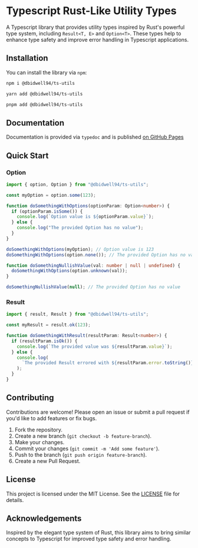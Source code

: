 # Typescript Rust-Like Utility Types

A Typescript library that provides utility types inspired by Rust's powerful type
system, including `Result<T, E>` and `Option<T>`. These types help to enhance
type safety and improve error handling in Typescript applications.

## Installation

You can install the library via `npm`:

```bash
npm i @dbidwell94/ts-utils
```

```bash
yarn add @dbidwell94/ts-utils
```

```bash
pnpm add @dbidwell94/ts-utils
```

## Documentation

Documentation is provided via `typedoc` and is published [on GitHub Pages](https://dbidwell94.github.io/ts-utils/)

## Quick Start

### Option

```ts
import { option, Option } from "@dbidwell94/ts-utils";

const myOption = option.some(123);

function doSomethingWithOptions(optionParam: Option<number>) {
  if (optionParam.isSome()) {
    console.log(`Option value is ${optionParam.value}`);
  } else {
    console.log("The provided Option has no value");
  }
}

doSomethingWithOptions(myOption); // Option value is 123
doSomethingWithOptions(option.none()); // The provided Option has no value

function doSomethingNullishValue(val: number | null | undefined) {
  doSomethingWithOptions(option.unknown(val));
}

doSomethingNullishValue(null); // The provided Option has no value
```

### Result

```ts
import { result, Result } from "@dbidwell94/ts-utils";

const myResult = result.ok(123);

function doSomethingWithResult(resultParam: Result<number>) {
  if (resultParam.isOk()) {
    console.log(`The provided value was ${resultParam.value}`);
  } else {
    console.log(
      `The provided Result errored with ${resultParam.error.toString()}`,
    );
  }
}
```

## Contributing

Contributions are welcome! Please open an issue or submit a pull request if
you'd like to add features or fix bugs.

1. Fork the repository.
2. Create a new branch (`git checkout -b feature-branch`).
3. Make your changes.
4. Commit your changes (`git commit -m 'Add some feature'`).
5. Push to the branch (`git push origin feature-branch`).
6. Create a new Pull Request.

## License

This project is licensed under the MIT License. See the [LICENSE](LICENSE) file
for details.

## Acknowledgements

Inspired by the elegant type system of Rust, this library aims to bring similar
concepts to Typescript for improved type safety and error handling.
